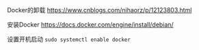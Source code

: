 Docker的卸载
https://www.cnblogs.com/nihaorz/p/12123803.html


安装Docker
https://docs.docker.com/engine/install/debian/

设置开机启动
`sudo systemctl enable docker`
